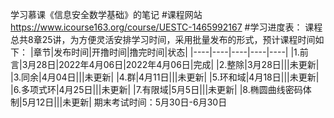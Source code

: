 学习慕课《信息安全数学基础》的笔记
#课程网站
https://www.icourse163.org/course/UESTC-1465992167
#学习进度表：
课程总共8章25讲，为方便灵活安排学习时间，采用批量发布的形式，预计课程时间如下：
|章节|发布时间|开撸时间|撸完时间|状态|
|----|----|----|----|----|
|1.前言|3月28日|2022年4月06日|2022年4月06日|完成|
|2.整除|3月28日|||未更新|
|3.同余|4月04日|||未更新|
|4.群|4月11日|||未更新|
|5.环和域|4月18日|||未更新|
|6.多项式环|4月25日|||未更新|
|7.有限域|5月5日|||未更新|
|8.椭圆曲线密码体制|5月12日|||未更新|
期末考试时间：5月30日-6月30日

